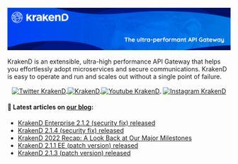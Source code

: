 ![Image header](header.png)

KrakenD is an extensible, ultra-high performance API Gateway that helps you effortlessly adopt microservices and secure communications. KrakenD is easy to operate and run and scales out without a single point of failure.

<p align="center">
    <a href="https://twitter.com/krakend_io" target="blank">
        <img align="center" src="https://cdn.jsdelivr.net/npm/simple-icons@3.0.1/icons/twitter.svg" alt="Twitter KrakenD" height="28px" width="28px" />
    </a>
    <a href="https://linkedin.com/company/krakend" target="blank">
        <img align="center" src="https://cdn.jsdelivr.net/npm/simple-icons@3.0.1/icons/linkedin.svg" alt="KrakenD" height="28px" width="28px" />
    </a>
    <a href="https://youtube.com/@krakend" target="blank" style='margin-right:4px'>
        <img align="center" src="https://cdn.jsdelivr.net/npm/simple-icons@3.0.1/icons/youtube.svg" alt="Youtube KrakenD" height="28px" width="28px" />
    </a>
    <a href="https://instagram.com/krakendio" target="blank">
        <img align="center" src="https://cdn.jsdelivr.net/npm/simple-icons@3.0.1/icons/instagram.svg" alt="Instagram KrakenD" height="28px" width="28px" />
    </a>
</p>

#### 📝  Latest articles on [our blog](https://www.krakend.io/blog/ "KrakenD blog"):
- [KrakenD Enterprise 2.1.2 (security fix) released](https://www.krakend.io/blog/krakend-ee-2.1.2-release-notes/)
- [KrakenD 2.1.4 (security fix) released](https://www.krakend.io/blog/krakend-2.1.4-release-notes/)
- [KrakenD 2022 Recap: A Look Back at Our Major Milestones](https://www.krakend.io/blog/2022-recap/)
- [KrakenD 2.1.1 EE (patch version) released](https://www.krakend.io/blog/krakend-ee-2.1.1-release-notes/)
- [KrakenD 2.1.3 (patch version) released](https://www.krakend.io/blog/krakend-2.1.3-release-notes/)
